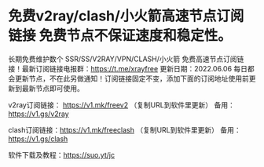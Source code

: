# 免费v2ray/clash/小火箭高速节点订阅链接 免费节点不保证速度和稳定性。
长期免费维护数个 SSR/SS/V2RAY/VPN/CLASH/小火箭 免费高速节点订阅链接！最新订阅链接电报群：https://t.me/xrayfree
更新日期：2022.06.06  每日都会更新节点，不在此另做通知！订阅链接固定不变，添加下面的订阅地址使用前更新到最新节点即可使用。

v2ray订阅链接：
https://v1.mk/freev2 （复制URL到软件里更新）
备用：https://v1.gs/v2ray

clash订阅链接：https://v1.mk/freeclash （复制URL到软件里更新）
备用： https://v1.gs/clash
     
软件下载及教程：https://suo.yt/jc
